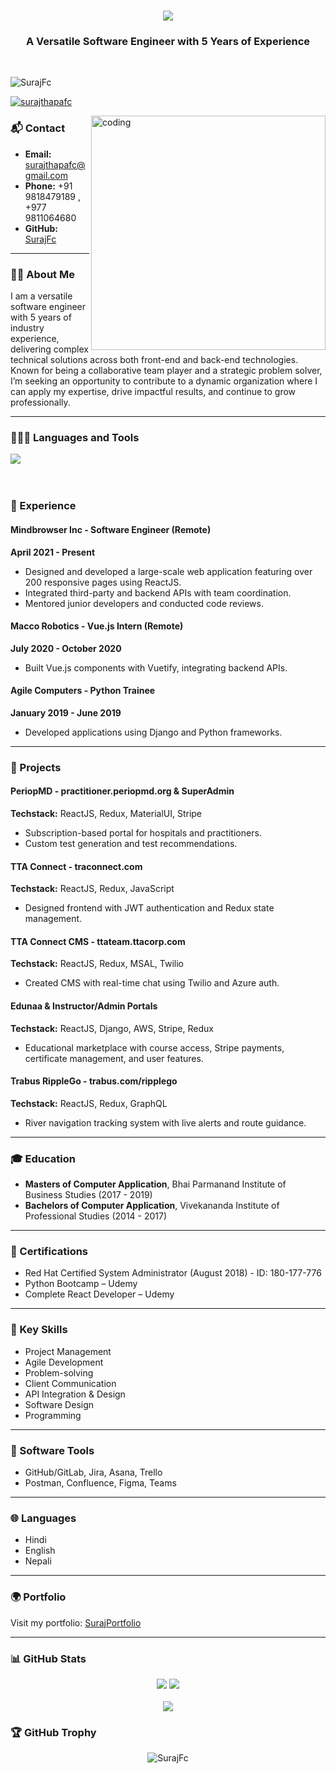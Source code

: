 <h1 align="center">
  <img src="https://readme-typing-svg.herokuapp.com/?font=Righteous&size=35&center=true&vCenter=true&width=500&height=70&duration=4000&lines=Hello+There!+%F0%9F%91%8B;+This+is+Suraj+Thapa!;Senior+Software+Engineer" />
</h1>
<h3 align="center">A Versatile Software Engineer with 5 Years of Experience</h3><br/>

<p align="left">
  <img src="https://komarev.com/ghpvc/?username=SurajFc&label=Profile%20views&color=0e75b6&style=flat" alt="SurajFc" />
</p>

<p align="left">
  <a href="https://twitter.com/surajthapafc" target="blank">
    <img src="https://img.shields.io/twitter/follow/surajthapafc?logo=twitter&style=for-the-badge" alt="surajthapafc" />
  </a>
</p>

<img align="right" alt="coding" width="375" src="https://i.pinimg.com/originals/81/17/8b/81178b47a8598f0c81c4799f2cdd4057.gif"/>

### 📬 Contact
- **Email:** surajthapafc@gmail.com  
- **Phone:** +91 9818479189 , +977 9811064680  
- **GitHub:** [SurajFc](https://github.com/SurajFc)

---

### 👨‍💻 About Me
I am a versatile software engineer with 5 years of industry experience, delivering complex technical solutions across both front-end and back-end technologies. Known for being a collaborative team player and a strategic problem solver, I’m seeking an opportunity to contribute to a dynamic organization where I can apply my expertise, drive impactful results, and continue to grow professionally.

---

### 👨🏽‍💻 Languages and Tools <br/>
<div>
  <img src="https://skillicons.dev/icons?i=html,css,scss,bootstrap,tailwind,javascript,typescript,react,redux,figma,git,nodejs,express,firebase,nextjs,jquery,docker,postgresql,redis,prisma,mongodb,mysql,graphql,aws,python,django,nestjs,linux" />
</div><br/><br/>

### 💼 Experience
#### **Mindbrowser Inc - Software Engineer (Remote)**  
**April 2021 - Present**  
- Designed and developed a large-scale web application featuring over 200 responsive pages using ReactJS.  
- Integrated third-party and backend APIs with team coordination.  
- Mentored junior developers and conducted code reviews.  

#### **Macco Robotics - Vue.js Intern (Remote)**  
**July 2020 - October 2020**  
- Built Vue.js components with Vuetify, integrating backend APIs.  

#### **Agile Computers - Python Trainee**  
**January 2019 - June 2019**  
- Developed applications using Django and Python frameworks.  

---

### 🚀 Projects
#### **PeriopMD - practitioner.periopmd.org & SuperAdmin**  
**Techstack:** ReactJS, Redux, MaterialUI, Stripe  
- Subscription-based portal for hospitals and practitioners.  
- Custom test generation and test recommendations.

#### **TTA Connect - traconnect.com**  
**Techstack:** ReactJS, Redux, JavaScript  
- Designed frontend with JWT authentication and Redux state management.  

#### **TTA Connect CMS - ttateam.ttacorp.com**  
**Techstack:** ReactJS, Redux, MSAL, Twilio  
- Created CMS with real-time chat using Twilio and Azure auth.

#### **Edunaa & Instructor/Admin Portals**  
**Techstack:** ReactJS, Django, AWS, Stripe, Redux  
- Educational marketplace with course access, Stripe payments, certificate management, and user features.  

#### **Trabus RippleGo - trabus.com/ripplego**  
**Techstack:** ReactJS, Redux, GraphQL  
- River navigation tracking system with live alerts and route guidance.  

---

### 🎓 Education
- **Masters of Computer Application**, Bhai Parmanand Institute of Business Studies (2017 - 2019)  
- **Bachelors of Computer Application**, Vivekananda Institute of Professional Studies (2014 - 2017)

---

### 📜 Certifications
- Red Hat Certified System Administrator (August 2018) - ID: 180-177-776  
- Python Bootcamp – Udemy  
- Complete React Developer – Udemy

---

### 🧠 Key Skills
- Project Management  
- Agile Development  
- Problem-solving  
- Client Communication  
- API Integration & Design  
- Software Design  
- Programming

---

### 🧰 Software Tools
- GitHub/GitLab, Jira, Asana, Trello  
- Postman, Confluence, Figma, Teams

---

### 🌐 Languages
- Hindi  
- English  
- Nepali

---

### 🌍 Portfolio
Visit my portfolio: [SurajPortfolio](https://surajfc.github.io/surajPortfolio/)

---

### 📊 GitHub Stats
<p align="center">
  <img src="https://github-readme-stats.vercel.app/api?username=SurajFc&theme=swift&hide_border=false&include_all_commits=true&count_private=true" />
  <img src="https://github-readme-streak-stats.herokuapp.com/?user=SurajFc&theme=swift&hide_border=false" /><br/><br/>
  <img src="https://github-readme-stats.vercel.app/api/top-langs/?username=SurajFc&theme=swift&hide_border=false&layout=compact&langs_count=10" />
</p>

### 🏆 GitHub Trophy
<p align="center">
  <img src="https://github-profile-trophy.vercel.app/?username=SurajFc&theme=onestar&margin-w=10&row=1&no-bg=true&no-frame=true" alt="SurajFc" />
</p>
